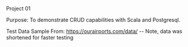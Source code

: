 Project 01

Purpose: To demonstrate CRUD capabilities with Scala and Postgresql.

Test Data Sample From: https://ourairports.com/data/
-- Note, data was shortened for faster testing

